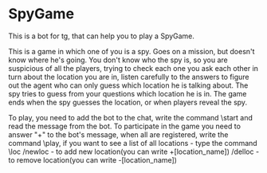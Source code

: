 # SpyGame

This is a bot for tg, that can help you to play a SpyGame.

This is a game in which one of you is a spy. Goes on a mission, but doesn't know where he's going. 
You don't know who the spy is, so you are suspicious of all the players, trying to check each one you ask each other in turn about the location you are in, 
listen carefully to the answers to figure out the agent who can only guess which location he is talking about. 
The spy tries to guess from your questions which location he is in. The game ends when the spy guesses the location, or when players reveal the spy.

To play, you need to add the bot to the chat, write the command \start and read the message from the bot.
To participate in the game you need to answer "+" to the bot's message, when all are registered, 
write the command \play, if you want to see a list of all locations - type the command \loc
/newloc - to add new location(you can write +[location_name])
/delloc - to remove location(you can write -[location_name])


